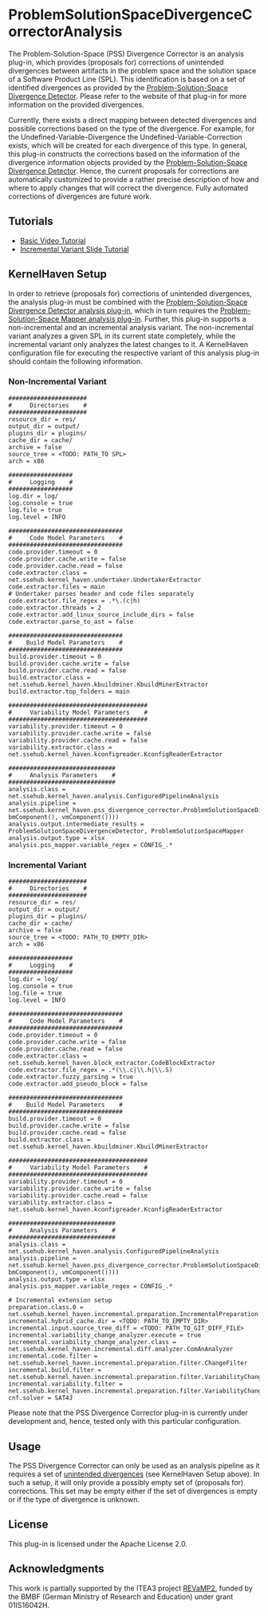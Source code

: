 # ProblemSolutionSpaceDivergenceCorrectorAnalysis
The Problem-Solution-Space (PSS) Divergence Corrector is an analysis plug-in, which provides (proposals for) corrections of unintended divergences between artifacts in the problem space and the solution space of a Software Product Line (SPL). This identification is based on a set of identified divergences as provided by the [Problem-Solution-Space Divergence Detector](https://github.com/KernelHaven/ProblemSolutionSpaceDivergenceDetectorAnalysis). Please refer to the website of that plug-in for more information on the provided divergences.

Currently, there exists a direct mapping between detected divergences and possible corrections based on the type of the divergence. For example, for the Undefined-Variable-Divergence the Undefined-Variable-Correction exists, which will be created for each divergence of this type. In general, this plug-in constructs the corrections based on the information of the divergence information objects provided by the [Problem-Solution-Space Divergence Detector](https://github.com/KernelHaven/ProblemSolutionSpaceDivergenceDetectorAnalysis). Hence, the current proposals for corrections are automatically customized to provide a rather precise description of how and where to apply changes that will correct the divergence. Fully automated corrections of divergences are future work.

## Tutorials
* [Basic Video Tutorial](https://www.youtube.com/watch?v=gpBT9wiDRhE)
* [Incremental Variant Slide Tutorial](https://github.com/KernelHaven/ProblemSolutionSpaceMapperAnalysis/blob/master/Tutorials/PSS-CE%20Incremental%20Tutorial.pdf)

## KernelHaven Setup
In order to retrieve (proposals for) corrections of unintended divergences, the analysis plug-in must be combined with the [Problem-Solution-Space Divergence Detector analysis plug-in](https://github.com/KernelHaven/ProblemSolutionSpaceDivergenceDetectorAnalysis), which in turn requires the [Problem-Solution-Space Mapper analysis plug-in](https://github.com/KernelHaven/ProblemSolutionSpaceMapperAnalysis). Further, this plug-in supports a non-incremental and an incremental analysis variant. The non-incremental variant analyzes a given SPL in its current state completely, while the incremental variant only analyzes the latest changes to it. A KernelHaven configuration file for executing the respective variant of this analysis plug-in should contain the following information.

### Non-Incremental Variant
```Properties
######################
#     Directories    #
######################
resource_dir = res/
output_dir = output/
plugins_dir = plugins/
cache_dir = cache/
archive = false
source_tree = <TODO: PATH_TO SPL>
arch = x86

##################
#     Logging    #
##################
log.dir = log/
log.console = true
log.file = true
log.level = INFO

################################
#     Code Model Parameters    #
################################
code.provider.timeout = 0
code.provider.cache.write = false
code.provider.cache.read = false
code.extractor.class =  net.ssehub.kernel_haven.undertaker.UndertakerExtractor
code.extractor.files = main
# Undertaker parses header and code files separately
code.extractor.file_regex = .*\.(c|h)
code.extractor.threads = 2
code.extractor.add_linux_source_include_dirs = false
code.extractor.parse_to_ast = false

################################
#    Build Model Parameters    #
################################
build.provider.timeout = 0
build.provider.cache.write = false
build.provider.cache.read = false
build.extractor.class = net.ssehub.kernel_haven.kbuildminer.KbuildMinerExtractor
build.extractor.top_folders = main

#######################################
#     Variability Model Parameters    #
#######################################
variability.provider.timeout = 0
variability.provider.cache.write = false
variability.provider.cache.read = false
variability.extractor.class = net.ssehub.kernel_haven.kconfigreader.KconfigReaderExtractor

##############################
#     Analysis Parameters    #
##############################
analysis.class = net.ssehub.kernel_haven.analysis.ConfiguredPipelineAnalysis
analysis.pipeline = net.ssehub.kernel_haven.pss_divergence_corrector.ProblemSolutionSpaceDivergenceCorrector(net.ssehub.kernel_haven.pss_divergence_detector.ProblemSolutionSpaceDivergenceDetector(net.ssehub.kernel_haven.pss_mapper.ProblemSolutionSpaceMapper(cmComponent(), bmComponent(), vmComponent())))
analysis.output.intermediate_results = ProblemSolutionSpaceDivergenceDetector, ProblemSolutionSpaceMapper
analysis.output.type = xlsx
analysis.pss_mapper.variable_regex = CONFIG_.*
```

### Incremental Variant
```Properties
######################
#     Directories    #
######################
resource_dir = res/
output_dir = output/
plugins_dir = plugins/
cache_dir = cache/
archive = false
source_tree = <TODO: PATH_TO_EMPTY_DIR>
arch = x86

##################
#     Logging    #
##################
log.dir = log/
log.console = true
log.file = true
log.level = INFO

################################
#     Code Model Parameters    #
################################
code.provider.timeout = 0
code.provider.cache.write = false
code.provider.cache.read = false
code.extractor.class = net.ssehub.kernel_haven.block_extractor.CodeBlockExtractor
code.extractor.file_regex = .*(\\.c|\\.h|\\.S)
code.extractor.fuzzy_parsing = true
code.extractor.add_pseudo_block = false

################################
#    Build Model Parameters    #
################################
build.provider.timeout = 0
build.provider.cache.write = false
build.provider.cache.read = false
build.extractor.class = net.ssehub.kernel_haven.kbuildminer.KbuildMinerExtractor

#######################################
#     Variability Model Parameters    #
#######################################
variability.provider.timeout = 0
variability.provider.cache.write = false
variability.provider.cache.read = false
variability.extractor.class = net.ssehub.kernel_haven.kconfigreader.KconfigReaderExtractor

##############################
#     Analysis Parameters    #
##############################
analysis.class = net.ssehub.kernel_haven.analysis.ConfiguredPipelineAnalysis
analysis.pipeline = net.ssehub.kernel_haven.pss_divergence_corrector.ProblemSolutionSpaceDivergenceCorrector(net.ssehub.kernel_haven.pss_divergence_detector.ProblemSolutionSpaceDivergenceDetector(net.ssehub.kernel_haven.pss_mapper.ProblemSolutionSpaceMapper(cmComponent(), bmComponent(), vmComponent())))
analysis.output.type = xlsx
analysis.pss_mapper.variable_regex = CONFIG_.*

# Incremental extension setup
preparation.class.0 = net.ssehub.kernel_haven.incremental.preparation.IncrementalPreparation
incremental.hybrid_cache.dir = <TODO: PATH_TO_EMPTY_DIR>
incremental.input.source_tree_diff = <TODO: PATH_TO_GIT_DIFF_FILE>
incremental.variability_change_analyzer.execute = true
incremental.variability_change_analyzer.class = net.ssehub.kernel_haven.incremental.diff.analyzer.ComAnAnalyzer
incremental.code.filter = net.ssehub.kernel_haven.incremental.preparation.filter.ChangeFilter
incremental.build.filter = net.ssehub.kernel_haven.incremental.preparation.filter.VariabilityChangeFilter
incremental.variability.filter = net.ssehub.kernel_haven.incremental.preparation.filter.VariabilityChangeFilter
cnf.solver = SAT4J
```

Please note that the PSS Divergence Corrector plug-in is currently under development and, hence, tested only with this particular configuration.

## Usage
The PSS Divergence Corrector can only be used as an analysis pipeline as it requires a set of [unintended divergences](https://github.com/KernelHaven/ProblemSolutionSpaceDivergenceDetectorAnalysis) (see KernelHaven Setup above). In such a setup, it will only provide a possibly empty set of (proposals for) corrections. This set may be empty either if the set of divergences is empty or if the type of divergence is unknown.

## License
This plug-in is licensed under the Apache License 2.0.

## Acknowledgments
This work is partially supported by the ITEA3 project [REVaMP2](http://www.revamp2-project.eu/), funded by the BMBF (German Ministry of Research and Education) under grant 01IS16042H.
